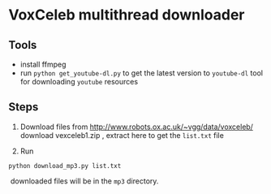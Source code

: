 # VoxCeleb multithread downloader

## Tools

- install ffmpeg
- run `python get_youtube-dl.py` to get the latest version to `youtube-dl` tool for downloading `youtube`  resources

## Steps

1. Download files from http://www.robots.ox.ac.uk/~vgg/data/voxceleb/ 
  download vexceleb1.zip , extract here to get the `list.txt` file

2. Run
```
python download_mp3.py list.txt
```

​	downloaded files will be in the `mp3` directory.